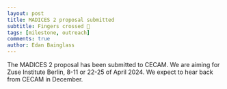 ```yaml
---
layout: post
title: MADICES 2 proposal submitted
subtitle: Fingers crossed 🤞
tags: [milestone, outreach]
comments: true
author: Edan Bainglass
---
```


The MADICES 2 proposal has been submitted to CECAM. We are aiming for Zuse Institute Berlin, 8-11 or 22-25 of April 2024. We expect to hear back from CECAM in December.
